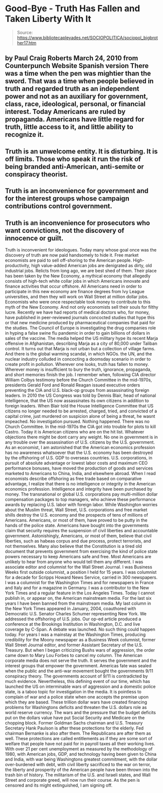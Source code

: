 # Good-Bye - Truth Has Fallen and Taken Liberty With It

> Source: https://www.bibliotecapleyades.net/SOCIOPOLITICA/sociopol_bigbrother17.htm

by Paul Craig Roberts
March 24, 2010
from
Counterpunch Website
Spanish version
There was a time when the pen was mightier than the sword.
That was a time
when people believed in truth and regarded truth as an independent power and
not as an auxiliary for government, class, race, ideological, personal, or
financial interest.
Today Americans are ruled by propaganda.
Americans have little regard for
truth, little access to it, and little ability to recognize it.
-
Truth is an unwelcome entity. It is
disturbing. It is off limits. Those who speak it run the risk of
being branded anti-American, anti-semite or conspiracy
theorist.
-
Truth is an inconvenience for government
and for the interest groups whose campaign contributions control
government.
-
Truth is an inconvenience for
prosecutors who want convictions, not the discovery of innocence or
guilt.
-
Truth is inconvenient for ideologues.
Today many whose goal once was the discovery of
truth are now paid handsomely to hide it.
Free market economists are paid to sell
off-shoring to the American people. High-productivity, high value-added
American jobs are denigrated as dirty, old industrial jobs. Relicts from
long ago, we are best shed of them. Their place has been taken by the New
Economy, a mythical economy that allegedly consists of high-tech white
collar jobs in which Americans innovate and finance activities that occur
offshore.
All Americans need in order to participate in
this new economy are finance degrees from Ivy League universities, and
then they will work on Wall Street at million dollar jobs.
Economists who were once respectable took money to contribute to this myth
of the New Economy.
And not only economists sell their souls for filthy lucre. Recently we have
had reports of medical doctors who, for money, have published in
peer-reviewed journals concocted studies that hype this or that new
medicine produced by
pharmaceutical companies that paid for the studies.
The Council of Europe is investigating the drug companies role in hyping a
false swine flu pandemic in order to gain billions of dollars in sales of
the vaccine.
The media helped the US military hype its recent Marja offensive in
Afghanistan, describing Marja as a city of 80,000 under Taliban control. It
turns out that Marja is not urban but a collection of village farms.
And there is the
global warming scandal, in which NGOs. the UN, and the
nuclear industry colluded in concocting a doomsday scenario in order to
create profit in pollution.
Wherever one looks, truth has fallen to money.
Wherever money is insufficient to bury the truth, ignorance, propaganda, and
short memories finish the job.
I remember when, following CIA director William Colbys testimony before the
Church Committee in the mid-1970s, presidents Gerald Ford and Ronald Reagan
issued executive orders preventing the CIA and U.S. black-op groups from
assassinating foreign leaders.
In 2010 the US Congress was told by Dennis
Blair, head of national intelligence, that the US now assassinates its
own citizens in addition to foreign leaders.
When Blair told the House Intelligence Committee that US citizens no longer
needed to be arrested, charged, tried, and convicted of a capital crime,
just murdered on suspicion alone of being a threat, he wasnt impeached.
No investigation pursued. Nothing happened. There was no
Church Committee. In the mid-1970s the
CIA got into trouble for plots to kill Castro.
Today it is American citizens
who are on the hit list. Whatever objections there might be dont carry any
weight. No one in government is in any trouble over the assassination of
U.S. citizens by the U.S. government.
As an economist, I am astonished that the American economics profession has
no awareness whatsoever that the U.S. economy has been destroyed by the
offshoring of U.S. GDP to overseas countries. U.S. corporations, in pursuit
of absolute advantage or lowest labor costs and maximum CEO performance
bonuses, have moved the production of goods and services marketed to
Americans to China, India, and elsewhere abroad.
When I read economists describe offshoring as
free trade based on comparative advantage, I realize that there is no
intelligence or integrity in the American economics profession.
Intelligence and integrity have been purchased by money. The transnational
or global U.S. corporations pay multi-million dollar compensation packages
to top managers, who achieve these performance awards by replacing U.S.
labor with foreign labor. While Washington worries about the Muslim
threat, Wall Street, U.S. corporations and free market shills destroy the
U.S. economy and the prospects of tens of millions of Americans.
Americans, or most of them, have proved to be putty in the hands of the
police state.
Americans have bought into the governments claim that security requires the
suspension of civil liberties and accountable government. Astonishingly,
Americans, or most of them, believe that civil liberties, such as habeas
corpus and due process, protect terrorists, and not themselves. Many also
believe that the Constitution is a tired old document that prevents
government from exercising the kind of police state powers necessary to keep
Americans safe and free.
Most Americans are unlikely to hear from anyone who would tell them any
different.
I was associate editor and columnist for the Wall Street Journal. I was
Business Weeks first outside columnist, a position I held for 15 years. I
was columnist for a decade for Scripps Howard News Service, carried in 300
newspapers. I was a columnist for the Washington Times and for newspapers in
France and Italy and for a magazine in Germany. I was a contributor to the
New York Times and a regular feature in the Los Angeles Times.
Today I cannot publish in, or appear on, the
American mainstream
media.
For the last six years I have been banned from the mainstream media. My
last column in the New York Times appeared in January, 2004, coauthored with
Democratic U.S. Senator Charles Schumer representing New York. We
addressed the offshoring of U.S. jobs. Our op-ed article produced a
conference at the Brookings Institution in Washington, D.C. and live
coverage by C-Span. A debate was launched. No such thing could happen today.
For years I was a mainstay at the Washington Times, producing credibility
for the Moony newspaper as a Business Week columnist, former Wall Street
Journal editor, and former Assistant Secretary of the U.S. Treasury. But
when I began criticizing Bushs wars of aggression, the order came down to
Mary Lou Forbes to cancel my column.
The American corporate media does not serve the truth. It serves the
government and the interest groups that empower the government.
Americas fate was sealed when the public and the anti-war movement
bought the governments 9/11 conspiracy theory. The
governments account of 9/11 is contradicted by much evidence.
Nevertheless, this defining event of our time, which has launched the US on
interminable wars of aggression and a domestic police state, is a taboo
topic for investigation in the media.
It is pointless to complain of war and
a police
state when one accepts the premise upon which they are based.
These trillion dollar wars have created financing problems for Washingtons
deficits and threaten the U.S. dollars role as world reserve currency. The
wars and the pressure that the budget deficits put on the dollars value
have put Social Security and Medicare on the chopping block.
Former Goldman
Sachs chairman and U.S. Treasury Secretary Hank Paulson is after
these protections for the elderly.
Fed
chairman Bernanke is also after them. The Republicans are after them
as well. These protections are called entitlements as if they are some
sort of welfare that people have not paid for in payroll taxes all their
working lives.
With over 21 per cent unemployment as measured by the methodology of 1980,
with American jobs, GDP, and technology having been given to China and
India, with war being Washingtons greatest commitment, with the dollar
over-burdened with debt, with civil liberty sacrificed to the war
on terror, the liberty and prosperity of the American people
have been thrown into the trash bin of history.
The militarism of the U.S. and
Israeli states, and Wall Street and corporate
greed, will now run their course.
As the pen is censored and its might
extinguished, I am signing off.
